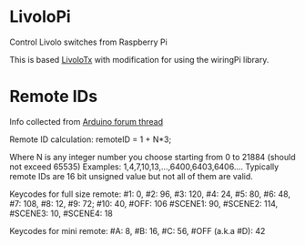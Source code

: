# LivoloPi
Control Livolo switches from Raspberry Pi

This is based [LivoloTx](https://github.com/bitlinker/LivoloTx) with modification for using the wiringPi library.

# Remote IDs

Info collected from [Arduino forum thread](https://forum.arduino.cc/index.php?topic=153525.0)

Remote ID calculation:
remoteID = 1 + N*3;

Where N is any integer number you choose starting from 0 to 21884 (should not exceed 65535)
Examples: 1,4,7,10,13,...,6400,6403,6406....
Typically remote IDs are 16 bit unsigned value but not all of them are valid.

Keycodes for full size remote:
#1: 0, #2: 96, #3: 120, #4: 24, #5: 80, #6: 48, #7: 108, #8: 12, #9: 72; #10: 40, #OFF: 106
#SCENE1: 90, #SCENE2: 114, #SCENE3: 10, #SCENE4: 18

Keycodes for mini remote:
#A: 8, #B: 16, #C: 56, #OFF (a.k.a #D): 42
